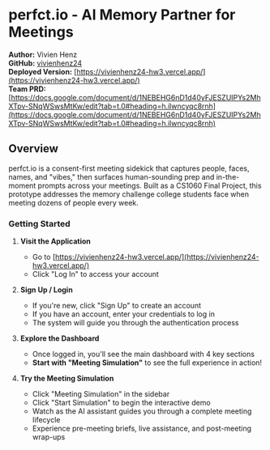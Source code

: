 # perfct.io - AI Memory Partner for Meetings

**Author:** Vivien Henz  
**GitHub:** [vivienhenz24](https://github.com/vivienhenz24)  
**Deployed Version:** [https://vivienhenz24-hw3.vercel.app/](https://vivienhenz24-hw3.vercel.app/)  
**Team PRD:** [https://docs.google.com/document/d/1NEBEHG6nD1d40yFJESZUIPYs2MhXTpv-SNqWSwsMtKw/edit?tab=t.0#heading=h.ilwncyqc8rnh](https://docs.google.com/document/d/1NEBEHG6nD1d40yFJESZUIPYs2MhXTpv-SNqWSwsMtKw/edit?tab=t.0#heading=h.ilwncyqc8rnh)

## Overview

perfct.io is a consent-first meeting sidekick that captures people, faces, names, and "vibes," then surfaces human-sounding prep and in-the-moment prompts across your meetings. Built as a CS1060 Final Project, this prototype addresses the memory challenge college students face when meeting dozens of people every week.


### Getting Started

1. **Visit the Application**
   - Go to [https://vivienhenz24-hw3.vercel.app/](https://vivienhenz24-hw3.vercel.app/)
   - Click "Log In" to access your account

2. **Sign Up / Login**
   - If you're new, click "Sign Up" to create an account
   - If you have an account, enter your credentials to log in
   - The system will guide you through the authentication process

3. **Explore the Dashboard**
   - Once logged in, you'll see the main dashboard with 4 key sections
   - **Start with "Meeting Simulation"** to see the full experience in action!

4. **Try the Meeting Simulation**
   - Click "Meeting Simulation" in the sidebar
   - Click "Start Simulation" to begin the interactive demo
   - Watch as the AI assistant guides you through a complete meeting lifecycle
   - Experience pre-meeting briefs, live assistance, and post-meeting wrap-ups


